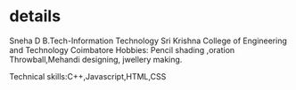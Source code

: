 # details
Sneha D
B.Tech-Information Technology
Sri Krishna College of Engineering and Technology
Coimbatore
Hobbies:
Pencil shading ,oration
Throwball,Mehandi designing,
jwellery making.

Technical skills:C++,Javascript,HTML,CSS
